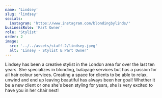 ```yaml
---
name: 'Lindsey'
slug: 'lindsey'
socials:
  instagram: 'https://www.instagram.com/blondingbylinds/'
businessRole: 'Part Owner'
role: 'Stylist'
order: 2
image:
  src: '../../assets/staff-2/lindsey.jpeg'
  alt: 'Linsey - Stylist & Part Owner'
---
```


Lindsey has been a creative stylist in the London area for over the last ten years. She specializes in blonding, balayage services but has a passion for all hair colour services. Creating a space for clients to be able to relax, unwind and end up leaving beautiful has always been her goal! Whether it be a new client or one she's been styling for years, she is very excited to have you in her chair next!
